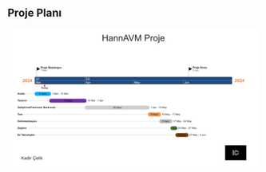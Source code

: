 ## Proje Planı
![Plan](https://github.com/KadirChelik/HannAVM/blob/main/readme/readme-img/Proje-plani.png)
